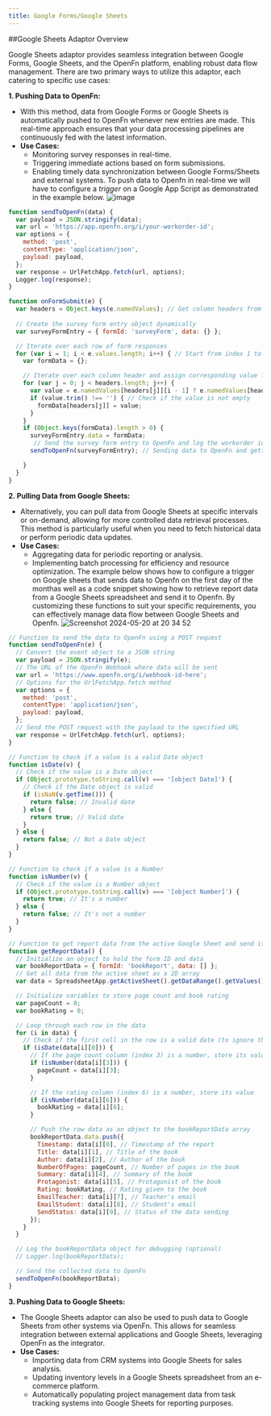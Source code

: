 ```yaml
---
title: Google Forms/Google Sheets
---
```


##Google Sheets Adaptor Overview

Google Sheets adaptor provides seamless integration between Google Forms, Google Sheets, and the OpenFn platform, enabling robust data flow management. There are two primary ways to utilize this adaptor, each catering to specific use cases:

**1. Pushing Data to OpenFn:**
   - With this method, data from Google Forms or Google Sheets is automatically pushed to OpenFn whenever new entries are made. This real-time approach ensures that your data processing pipelines are continuously fed with the latest information. 
   - **Use Cases:**
     - Monitoring survey responses in real-time.
     - Triggering immediate actions based on form submissions.
     - Enabling timely data synchronization between Google Forms/Sheets and external systems.
To push data to Openfn in real-time we will have to configure a _trigger_ on a Google App Script as demonstrated in the example below.
![image](https://github.com/OpenFn/docs/assets/167166847/4680c12b-ad57-497e-9073-37e287624f42)
```js
function sendToOpenFn(data) {
  var payload = JSON.stringify(data);
  var url = 'https://app.openfn.org/i/your-workorder-id';
  var options = {
    method: 'post',
    contentType: 'application/json',
    payload: payload,
  };
  var response = UrlFetchApp.fetch(url, options);
  Logger.log(response);
}

function onFormSubmit(e) {
  var headers = Object.keys(e.namedValues); // Get column headers from form responses
  
  // Create the survey form entry object dynamically
  var surveyFormEntry = { formId: 'surveyForm', data: {} };

  // Iterate over each row of form responses
  for (var i = 1; i < e.values.length; i++) { // Start from index 1 to skip header row
    var formData = {};

    // Iterate over each column header and assign corresponding value from form response
    for (var j = 0; j < headers.length; j++) {
      var value = e.namedValues[headers[j]][i - 1] ? e.namedValues[headers[j]][i - 1].toString() : ''; // Convert value to string, handle empty values
      if (value.trim() !== '') { // Check if the value is not empty
        formData[headers[j]] = value;
      }
    }
    if (Object.keys(formData).length > 0) {
      surveyFormEntry.data = formData;
       // Send the survey form entry to OpenFn and log the workorder id back on Google sheet
      sendToOpenFn(surveyFormEntry); // Sending data to OpenFn and getting the response

    }
  } 
}
```
**2. Pulling Data from Google Sheets:**
   - Alternatively, you can pull data from Google Sheets at specific intervals or on-demand, allowing for more controlled data retrieval processes. This method is particularly useful when you need to fetch historical data or perform periodic data updates.
   - **Use Cases:**
     - Aggregating data for periodic reporting or analysis.
     - Implementing batch processing for efficiency and resource optimization.
The example below shows how to configure a trigger on Google sheets that sends data to Openfn on the first day of the monthas well as a code snippet showing how to retrieve report data from a Google Sheets spreadsheet and send it to Openfn. By customizing these functions to suit your specific requirements, you can effectively manage data flow between Google Sheets and Openfn.
![Screenshot 2024-05-20 at 20 34 52](https://github.com/OpenFn/docs/assets/167166847/61ccd374-44bb-4634-b66a-556396914e87)
     
```js
// Function to send the data to OpenFn using a POST request
function sendToOpenFn(e) {
  // Convert the event object to a JSON string
  var payload = JSON.stringify(e);
  // The URL of the OpenFn Webhook where data will be sent
  var url = 'https://www.openfn.org/i/webhook-id-here';
  // Options for the UrlFetchApp.fetch method
  var options = {
    method: 'post',
    contentType: 'application/json',
    payload: payload,
  };
  // Send the POST request with the payload to the specified URL
  var response = UrlFetchApp.fetch(url, options);
}

// Function to check if a value is a valid Date object
function isDate(v) {
  // Check if the value is a Date object
  if (Object.prototype.toString.call(v) === '[object Date]') {
    // Check if the Date object is valid
    if (isNaN(v.getTime())) {
      return false; // Invalid date
    } else {
      return true; // Valid date
    }
  } else {
    return false; // Not a Date object
  }
}

// Function to check if a value is a Number
function isNumber(v) {
  // Check if the value is a Number object
  if (Object.prototype.toString.call(v) === '[object Number]') {
    return true; // It's a number
  } else {
    return false; // It's not a number
  }
}

// Function to get report data from the active Google Sheet and send it to OpenFn
function getReportData() {
  // Initialize an object to hold the form ID and data
  var bookReportData = { formId: 'bookReport', data: [] };
  // Get all data from the active sheet as a 2D array
  var data = SpreadsheetApp.getActiveSheet().getDataRange().getValues();

  // Initialize variables to store page count and book rating
  var pageCount = 0;
  var bookRating = 0;

  // Loop through each row in the data
  for (i in data) {
    // Check if the first cell in the row is a valid date (to ignore the header line)
    if (isDate(data[i][0])) {
      // If the page count column (index 3) is a number, store its value
      if (isNumber(data[i][3])) {
        pageCount = data[i][3];
      }

      // If the rating column (index 6) is a number, store its value
      if (isNumber(data[i][6])) {
        bookRating = data[i][6];
      }

      // Push the row data as an object to the bookReportData array
      bookReportData.data.push({
        Timestamp: data[i][0], // Timestamp of the report
        Title: data[i][1], // Title of the book
        Author: data[i][2], // Author of the book
        NumberOfPages: pageCount, // Number of pages in the book
        Summary: data[i][4], // Summary of the book
        Protagonist: data[i][5], // Protagonist of the book
        Rating: bookRating, // Rating given to the book
        EmailTeacher: data[i][7], // Teacher's email
        EmailStudent: data[i][8], // Student's email
        SendStatus: data[i][9], // Status of the data sending
      });
    }
  }

  // Log the bookReportData object for debugging (optional)
  // Logger.log(bookReportData);

  // Send the collected data to OpenFn
  sendToOpenFn(bookReportData);
}
```
**3. Pushing Data to Google Sheets:**
   - The Google Sheets adaptor can also be used to push data to Google Sheets from other systems via OpenFn. This allows for seamless integration between external applications and Google Sheets, leveraging OpenFn as the integrator.
   - **Use Cases:**
     - Importing data from CRM systems into Google Sheets for sales analysis.
     - Updating inventory levels in a Google Sheets spreadsheet from an e-commerce platform.
     - Automatically populating project management data from task tracking systems into Google Sheets for reporting purposes.
